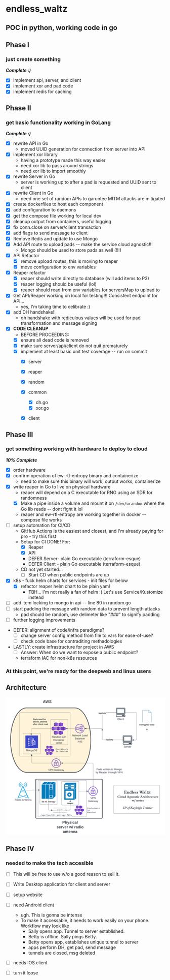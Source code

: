 # endless_waltz

POC in python, working code in go
----------------------------------

## Phase I
### just create something
***Complete :)***
- [x] implement api, server, and client
- [x] implement xor and pad code
- [x] implement redis for caching

## Phase II
### get basic functionality working in GoLang
***Complete :)***
- [x] rewrite API in Go
   - moved UUID generation for connection from server into API
- [x] implement xor library
   - having a prototype made this way easier
   - need xor lib to pass around strings
   - need xor lib to import smoothly
- [x] rewrite Server in Go
   - server is working up to after a pad is requested and UUID sent to client
- [x] rewrite Client in Go
   - need one set of random APIs to garuntee MITM attacks are mitigated
- [x] create dockerfiles to host each component
- [x] add configuration to daemons 
- [x] get the compose file working for local dev
- [x] cleanup output from containers, useful logging
- [x] fix conn.close on server/client transaction
- [x] add flags to send message to client
- [x] Remove Redis and update to use Mongo
- [x] Add API route to upload pads -- make the service cloud agnostic!!!
   - Mongo should be used to store pads as well (!!!)
- [x] API Refactor
   - [x] remove upload routes, this is moving to reaper
   - [x] move configuration to env variables 
- [x] Reaper refactor
   - [x] reaper should write directly to database (will add items to P3)
   - [x] reaper logging should be useful (lol)
   - [x] reaper should read from env variables for serversMap to upload to
- [x] Get API/Reaper working on local for testing!!! Consistent endpoint for API...   
   - yes, I'm taking time to celibrate :) 
- [x] add DH handshake!!
   - dh handshake with rediculous values will be used for pad transformation and message signing
- [x] **CODE CLEANUP** 
   - BEFORE PROCEEDING:
   - [x] ensure all dead code is removed
   - [x] make sure server/api/client do not quit prematurely
   - [x] implement at least basic unit test coverage -- run on commit
      - [x] server
      - [x] reaper
      - [x] random
      - [x] common
         - [x] dh.go
         - [x] xor.go
      - [x] client


## Phase III
### get something working with hardware to deploy to cloud
***10% Complete***
- [x] order hardware
- [x] confirm operation of ew-rtl-entropy binary and containerize
   - need to make sure this binary will work, output works, containerize
- [x] write reaper in Go to live on physical hardware
   - reaper will depend on a C executable for RNG using an SDR for randomness
   - [x] Make a pipe inside a volume and mount it on `/dev/urandom` where the Go lib reads -- dont fight it lol
   - reaper and ew-rtl-entropy are working together in docker -- compose file works
- [ ] setup automation for CI/CD
   - GitHub Actions is the easiest and closest, and I'm already paying for pro - try this first
   - Setup for CI DONE! For:
     - [x] Reaper
     - [x] API
     - DEFER Server- plain Go executable (terraform-esque)
     - DEFER Client - plain Go executable (terraform-esque)
   - CD not yet started...
     - [ ] Start CD when public endpoints are up
- [x] k8s - fuck helm charts for services - init files for below
   - [x] refactor reaper helm chart to be plain yaml
      - TBH... I'm not really a fan of helm :( Let's use Service/Kustomize instead
- [ ] add item locking to mongo in api -- line 80 in random.go
- [ ] start padding the message with random data to prevent length attacks
   - pad should be random, use delimeter like "###" to signify padding
- [ ] further logging improvements
- DEFER: alignment of code/infra paradigms?
   - [ ] change server config method from file to vars for ease-of-use?
   - [ ] check code base for contraditing methadologies  
- LASTLY: create infrastructure for project in AWS
   - [ ] Answer: When do we want to expose a public endpoint?
   - terraform IAC for non-k8s resources


### At this point, we're ready for the deepweb and linux users

## Architecture
![alt text](./EndlessWaltz.png)


## Phase IV
### needed to make the tech accesible
- [ ] This will be free to use w/o a good reason to sell it.
- [ ] Write Desktop application for client and server
- [ ] setup website
- [ ] need Android client
   - ugh. This is gonna be intense
   - To make it accessable, it needs to work easily on your phone. Workflow may look like
     - Sally opens app. Tunnel to server established.
     - Betty is offline. Sally pings Betty.
     - Betty opens app, establishes unique tunnel to server
     - apps perform DH, get pad, send message
     - tunnels are closed, msg deleted
- [ ] needs IOS client
- [ ] turn it loose

